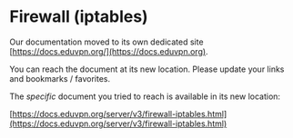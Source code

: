 # Firewall (iptables)
    
Our documentation moved to its own dedicated site 
[https://docs.eduvpn.org/](https://docs.eduvpn.org).

You can reach the document at its new location. Please update your links and 
bookmarks / favorites.

The _specific_ document you tried to reach is available in its new location:

[https://docs.eduvpn.org/server/v3/firewall-iptables.html](https://docs.eduvpn.org/server/v3/firewall-iptables.html)
